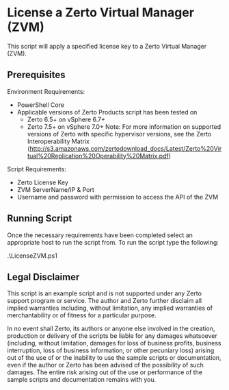 # License a Zerto Virtual Manager (ZVM)

This script will apply a specified license key to a Zerto Virtual Manager (ZVM).

## Prerequisites

Environment Requirements:

- PowerShell Core
- Applicable versions of Zerto Products script has been tested on
   - Zerto 6.5+ on vSphere 6.7+
   - Zerto 7.5+ on vSphere 7.0+
   Note: For more information on supported versions of Zerto with specific hypervisor versions, see the Zerto Interoperability Matrix (http://s3.amazonaws.com/zertodownload_docs/Latest/Zerto%20Virtual%20Replication%20Operability%20Matrix.pdf)

Script Requirements:

- Zerto License Key
- ZVM ServerName/IP & Port
- Username and password with permission to access the API of the ZVM

## Running Script

Once the necessary requirements have been completed select an appropriate host to run the script from. To run the script type the following:

.\LicenseZVM.ps1

## Legal Disclaimer

This script is an example script and is not supported under any Zerto support program or service. The author and Zerto further disclaim all implied warranties including, without limitation, any implied warranties of merchantability or of fitness for a particular purpose.

In no event shall Zerto, its authors or anyone else involved in the creation, production or delivery of the scripts be liable for any damages whatsoever (including, without limitation, damages for loss of business profits, business interruption, loss of business information, or other pecuniary loss) arising out of the use of or the inability to use the sample scripts or documentation, even if the author or Zerto has been advised of the possibility of such damages. The entire risk arising out of the use or performance of the sample scripts and documentation remains with you.
